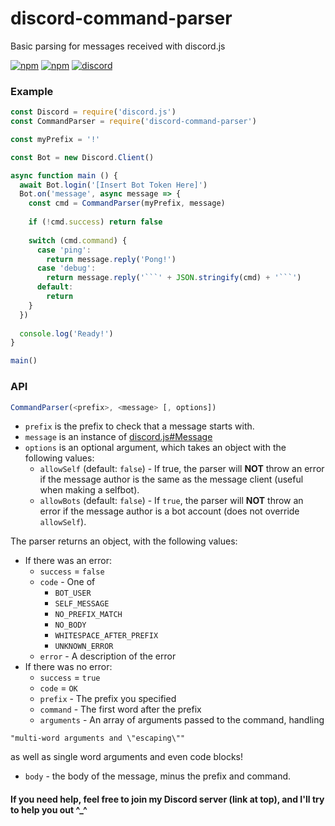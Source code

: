 # discord-command-parser
Basic parsing for messages received with discord.js

[![npm](https://img.shields.io/npm/dt/discord-command-parser.svg?style=for-the-badge)](https://npmjs.com/package/discord-command-parser)
[![npm](https://img.shields.io/npm/v/discord-command-parser.svg?style=for-the-badge)](https://npmjs.com/package/discord-command-parser)
[![discord](https://img.shields.io/badge/Discord-Join-blue.svg?style=for-the-badge)](https://discord.gg/epyQWQy)

### Example
```js
const Discord = require('discord.js')
const CommandParser = require('discord-command-parser')

const myPrefix = '!'

const Bot = new Discord.Client()

async function main () {
  await Bot.login('[Insert Bot Token Here]')
  Bot.on('message', async message => {
    const cmd = CommandParser(myPrefix, message)
    
    if (!cmd.success) return false
    
    switch (cmd.command) {
      case 'ping':
        return message.reply('Pong!')
      case 'debug':
        return message.reply('```' + JSON.stringify(cmd) + '```')
      default:
        return
    }
  })
  
  console.log('Ready!')
}

main()

```
### API
```js
CommandParser(<prefix>, <message> [, options])
```
 - `prefix` is the prefix to check that a message starts with.
 - `message` is an instance of [discord.js#Message](https://discord.js.org/#/docs/main/master/class/Message)
 - `options` is an optional argument, which takes an object with the following values:
   - `allowSelf` (default: `false`) - If true, the parser will **NOT** throw an error if the message author is the same as the message client (useful when making a selfbot).
   - `allowBots` (default: `false`) - If `true`, the parser will **NOT** throw an error if the message author is a bot account (does not override `allowSelf`).

The parser returns an object, with the following values:
 - If there was an error:
   - `success` = `false`
   - `code` - One of 
     - `BOT_USER`
     - `SELF_MESSAGE`
     - `NO_PREFIX_MATCH`
     - `NO_BODY`
     - `WHITESPACE_AFTER_PREFIX`
     - `UNKNOWN_ERROR`
   - `error` - A description of the error
 - If there was no error:
   - `success` = `true`
   - `code` = `OK`
   - `prefix` - The prefix you specified
   - `command` - The first word after the prefix
   - `arguments` - An array of arguments passed to the command, handling 
  ```
  "multi-word arguments and \"escaping\""
  ```

  as well as single word arguments and even code blocks!
   - `body` - the body of the message, minus the prefix and command.


#### If you need help, feel free to join my Discord server (link at top), and I'll try to help you out ^_^
